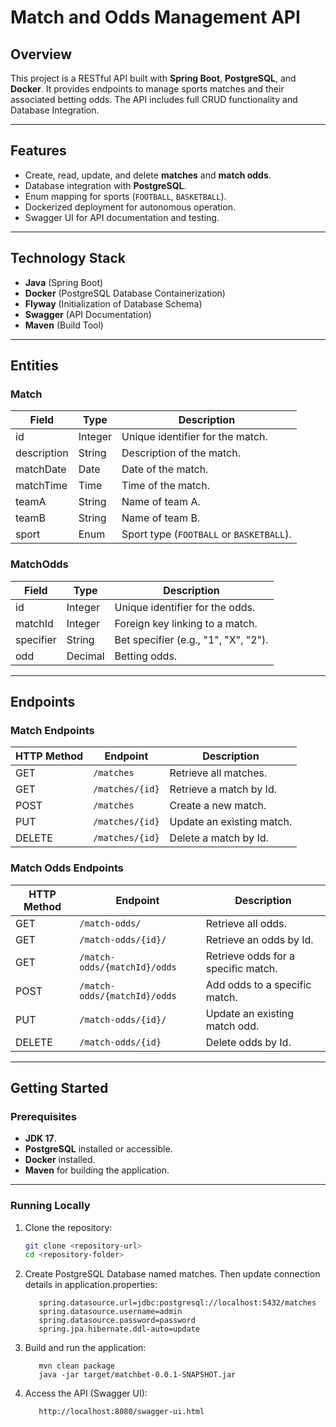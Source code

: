 # Match and Odds Management API

## **Overview**
This project is a RESTful API built with **Spring Boot**, **PostgreSQL**, and **Docker**. It provides endpoints to manage sports matches and their associated betting odds. The API includes full CRUD functionality and Database Integration.

---

## **Features**
- Create, read, update, and delete **matches** and **match odds**.
- Database integration with **PostgreSQL**.
- Enum mapping for sports (`FOOTBALL`, `BASKETBALL`).
- Dockerized deployment for autonomous operation.
- Swagger UI for API documentation and testing.

---

## **Technology Stack**
- **Java** (Spring Boot)
- **Docker** (PostgreSQL Database Containerization)
- **Flyway** (Initialization of Database Schema)
- **Swagger** (API Documentation)
- **Maven** (Build Tool)

---

## **Entities**
### **Match**
| Field       | Type     | Description                          |
|-------------|----------|--------------------------------------|
| id          | Integer  | Unique identifier for the match.     |
| description | String   | Description of the match.            |
| matchDate   | Date     | Date of the match.                   |
| matchTime   | Time     | Time of the match.                   |
| teamA       | String   | Name of team A.                      |
| teamB       | String   | Name of team B.                      |
| sport       | Enum     | Sport type (`FOOTBALL` or `BASKETBALL`). |

### **MatchOdds**
| Field         | Type     | Description                          |
|---------------|----------|--------------------------------------|
| id            | Integer  | Unique identifier for the odds.      |
| matchId       | Integer  | Foreign key linking to a match.      |
| specifier     | String   | Bet specifier (e.g., "1", "X", "2"). |
| odd           | Decimal  | Betting odds.                        |

---

## **Endpoints**
### Match Endpoints
| HTTP Method | Endpoint         | Description               |
|-------------|------------------|---------------------------|
| GET         | `/matches`       | Retrieve all matches.     |
| GET         | `/matches/{id}`  | Retrieve a match by Id.   |
| POST        | `/matches`       | Create a new match.       |
| PUT         | `/matches/{id}`  | Update an existing match. |
| DELETE      | `/matches/{id}`  | Delete a match by Id.     |

### Match Odds Endpoints
| HTTP Method | Endpoint                     | Description                         |
|-------------|------------------------------|-------------------------------------|
| GET         | `/match-odds/`               | Retrieve all odds.                  |
| GET         | `/match-odds/{id}/`          | Retrieve an odds by Id.             |
| GET         | `/match-odds/{matchId}/odds` | Retrieve odds for a specific match. |
| POST        | `/match-odds/{matchId}/odds` | Add odds to a specific match.       |
| PUT         | `/match-odds/{id}/ `         | Update an existing match odd.       |
| DELETE      | `/match-odds/{id}`           | Delete odds by Id.                  |

---

## **Getting Started**
### **Prerequisites**
- **JDK 17**.
- **PostgreSQL** installed or accessible.
- **Docker** installed.
- **Maven** for building the application.

---

### **Running Locally**
1. Clone the repository:
   ```bash
   git clone <repository-url>
   cd <repository-folder>
2. Create PostgreSQL Database named matches. Then update connection details in application.properties:
   ```
      spring.datasource.url=jdbc:postgresql://localhost:5432/matches
      spring.datasource.username=admin
      spring.datasource.password=password
      spring.jpa.hibernate.ddl-auto=update
3. Build and run the application:
   ```
      mvn clean package
      java -jar target/matchbet-0.0.1-SNAPSHOT.jar
4. Access the API (Swagger UI):
   ```
      http://localhost:8080/swagger-ui.html

